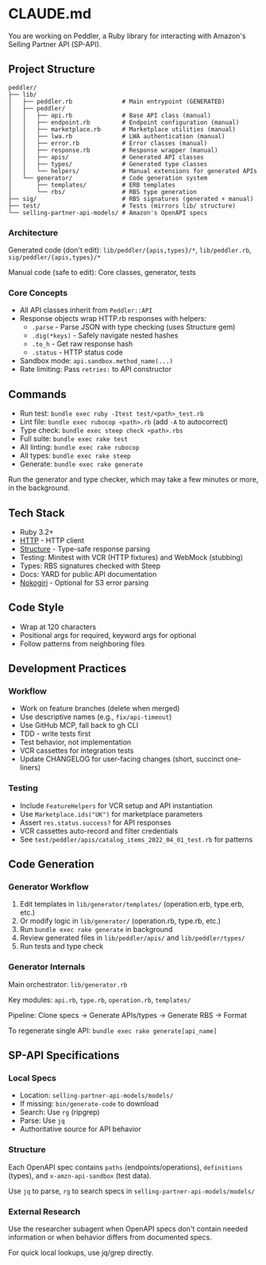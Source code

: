 # CLAUDE.md

You are working on Peddler, a Ruby library for interacting with Amazon's Selling Partner API (SP-API).

## Project Structure

```
peddler/
├── lib/
│   ├── peddler.rb              # Main entrypoint (GENERATED)
│   ├── peddler/
│   │   ├── api.rb              # Base API class (manual)
│   │   ├── endpoint.rb         # Endpoint configuration (manual)
│   │   ├── marketplace.rb      # Marketplace utilities (manual)
│   │   ├── lwa.rb              # LWA authentication (manual)
│   │   ├── error.rb            # Error classes (manual)
│   │   ├── response.rb         # Response wrapper (manual)
│   │   ├── apis/               # Generated API classes
│   │   ├── types/              # Generated type classes
│   │   └── helpers/            # Manual extensions for generated APIs
│   └── generator/              # Code generation system
│       ├── templates/          # ERB templates
│       └── rbs/                # RBS type generation
├── sig/                        # RBS signatures (generated + manual)
├── test/                       # Tests (mirrors lib/ structure)
└── selling-partner-api-models/ # Amazon's OpenAPI specs
```

### Architecture

Generated code (don't edit): `lib/peddler/{apis,types}/*`, `lib/peddler.rb`, `sig/peddler/{apis,types}/*`

Manual code (safe to edit): Core classes, generator, tests

### Core Concepts

- All API classes inherit from `Peddler::API`
- Response objects wrap HTTP.rb responses with helpers:
  - `.parse` - Parse JSON with type checking (uses Structure gem)
  - `.dig(*keys)` - Safely navigate nested hashes
  - `.to_h` - Get raw response hash
  - `.status` - HTTP status code
- Sandbox mode: `api.sandbox.method_name(...)`
- Rate limiting: Pass `retries:` to API constructor

## Commands

- Run test: `bundle exec ruby -Itest test/<path>_test.rb`
- Lint file: `bundle exec rubocop <path>.rb` (add `-A` to autocorrect)
- Type check: `bundle exec steep check <path>.rbs`
- Full suite: `bundle exec rake test`
- All linting: `bundle exec rake rubocop`
- All types: `bundle exec rake steep`
- Generate: `bundle exec rake generate`

Run the generator and type checker, which may take a few minutes or more, in the background.

## Tech Stack

- Ruby 3.2+
- [HTTP](https://github.com/httprb/http) - HTTP client
- [Structure](https://github.com/hakanensari/structure) - Type-safe response parsing
- Testing: Minitest with VCR (HTTP fixtures) and WebMock (stubbing)
- Types: RBS signatures checked with Steep
- Docs: YARD for public API documentation
- [Nokogiri](https://nokogiri.org) - Optional for S3 error parsing

## Code Style

- Wrap at 120 characters
- Positional args for required, keyword args for optional
- Follow patterns from neighboring files

## Development Practices

### Workflow

- Work on feature branches (delete when merged)
- Use descriptive names (e.g., `fix/api-timeout`)
- Use GitHub MCP, fall back to gh CLI
- TDD - write tests first
- Test behavior, not implementation
- VCR cassettes for integration tests
- Update CHANGELOG for user-facing changes (short, succinct one-liners)

### Testing

- Include `FeatureHelpers` for VCR setup and API instantiation
- Use `Marketplace.ids("UK")` for marketplace parameters
- Assert `res.status.success?` for API responses
- VCR cassettes auto-record and filter credentials
- See `test/peddler/apis/catalog_items_2022_04_01_test.rb` for patterns

## Code Generation

### Generator Workflow

1. Edit templates in `lib/generator/templates/` (operation.erb, type.erb, etc.)
2. Or modify logic in `lib/generator/` (operation.rb, type.rb, etc.)
3. Run `bundle exec rake generate` in background
4. Review generated files in `lib/peddler/apis/` and `lib/peddler/types/`
5. Run tests and type check

### Generator Internals

Main orchestrator: `lib/generator.rb`

Key modules: `api.rb`, `type.rb`, `operation.rb`, `templates/`

Pipeline: Clone specs → Generate APIs/types → Generate RBS → Format

To regenerate single API: `bundle exec rake generate[api_name]`

## SP-API Specifications

### Local Specs

- Location: `selling-partner-api-models/models/`
- If missing: `bin/generate-code` to download
- Search: Use `rg` (ripgrep)
- Parse: Use `jq`
- Authoritative source for API behavior

### Structure

Each OpenAPI spec contains `paths` (endpoints/operations), `definitions` (types), and `x-amzn-api-sandbox` (test data).

Use `jq` to parse, `rg` to search specs in `selling-partner-api-models/models/`

### External Research

Use the researcher subagent when OpenAPI specs don't contain needed information or when behavior differs from documented specs.

For quick local lookups, use jq/grep directly.
